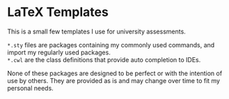 # LaTeX Templates

This is a small few templates I use for university assessments.

`*.sty` files are packages containing my commonly used commands, and import my regularly used packages.  
`*.cwl` are the class definitions that provide auto completion to IDEs.

None of these packages are designed to be perfect or with the intention of use by others. They are provided as is and may change over time to fit my personal needs.
